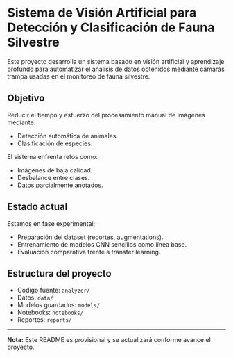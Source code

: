 # Sistema de Visión Artificial para Detección y Clasificación de Fauna Silvestre

Este proyecto desarrolla un sistema basado en visión artificial y aprendizaje profundo para automatizar el análisis de datos obtenidos mediante cámaras trampa usadas en el monitoreo de fauna silvestre.

## Objetivo

Reducir el tiempo y esfuerzo del procesamiento manual de imágenes mediante:

- Detección automática de animales.
- Clasificación de especies.

El sistema enfrenta retos como:

- Imágenes de baja calidad.
- Desbalance entre clases.
- Datos parcialmente anotados.

## Estado actual

Estamos en fase experimental:

- Preparación del dataset (recortes, augmentations).
- Entrenamiento de modelos CNN sencillos como línea base.
- Evaluación comparativa frente a transfer learning.

## Estructura del proyecto

- Código fuente: `analyzer/`
- Datos: `data/`
- Modelos guardados: `models/`
- Notebooks: `notebooks/`
- Reportes: `reports/`

---

**Nota:** Este README es provisional y se actualizará conforme avance el proyecto.
